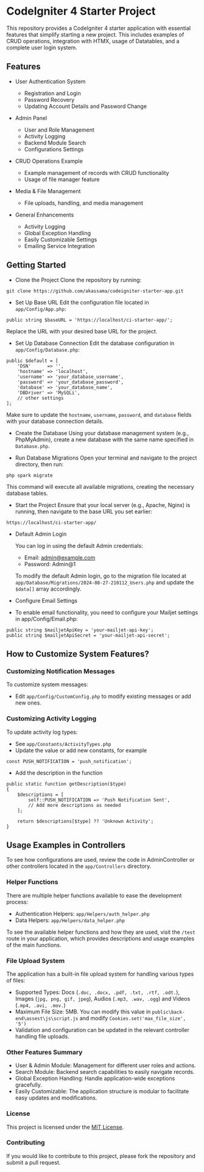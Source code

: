 # CodeIgniter 4 Starter Project

This repository provides a CodeIgniter 4 starter application with essential features that simplify starting a new project. This includes examples of CRUD operations, integration with HTMX, usage of Datatables, and a complete user login system.

## Features
* User Authentication System
    * Registration and Login
    * Password Recovery
    * Updating Account Details and Password Change

* Admin Panel
    * User and Role Management
    * Activity Logging
    * Backend Module Search
    * Configurations Settings

* CRUD Operations Example
    * Example management of records with CRUD functionality
    * Usage of file manager feature

* Media & File Management
    * File uploads, handling, and media management

* General Enhancements
    * Activity Logging
    * Global Exception Handling
    * Easily Customizable Settings
    * Emailing Service Integration

## Getting Started
* Clone the Project
  Clone the repository by running:
```
git clone https://github.com/akassama/codeigniter-starter-app.git
```

* Set Up Base URL
  Edit the configuration file located in `app/Config/App.php`:
```
public string $baseURL = 'https://localhost/ci-starter-app/';
```
Replace the URL with your desired base URL for the project.

* Set Up Database Connection
  Edit the database configuration in `app/Config/Database.php`:
```
public $default = [
    'DSN'      => '',
    'hostname' => 'localhost',
    'username' => 'your_database_username',
    'password' => 'your_database_password',
    'database' => 'your_database_name',
    'DBDriver' => 'MySQLi',
    // other settings
];
```
Make sure to update the `hostname`, `username`, `password`, and `database` fields with your database connection details.

* Create the Database
  Using your database management system (e.g., PhpMyAdmin), create a new database with the same name specified in `Database.php`.

* Run Database Migrations
  Open your terminal and navigate to the project directory, then run:
```
php spark migrate
```
This command will execute all available migrations, creating the necessary database tables.

* Start the Project
  Ensure that your local server (e.g., Apache, Nginx) is running, then navigate to the base URL you set earlier:
```
https://localhost/ci-starter-app/
```

* Default Admin Login

    You can log in using the default Admin credentials:
    * Email: admin@example.com
    * Password: Admin@1
  
    To modify the default Admin login, go to the migration file located at `app/Database/Migrations/2024-08-27-210112_Users.php` and update the `$data[]` array accordingly.


* Configure Email Settings
  
* To enable email functionality, you need to configure your Mailjet settings in app/Config/Email.php:
```
public string $mailjetApiKey = 'your-mailjet-api-key';
public string $mailjetApiSecret = 'your-mailjet-api-secret';
```

## How to Customize System Features?
### Customizing Notification Messages
To customize system messages:
* Edit `app/Config/CustomConfig.php` to modify existing messages or add new ones.

### Customizing Activity Logging
To update activity log types:
* See  `app/Constants/ActivityTypes.php`
* Update the value or add new constants, for example
```
const PUSH_NOTIFICATION = 'push_notification';
```

* Add the description in the function
```
public static function getDescription($type)
{
    $descriptions = [
        self::PUSH_NOTIFICATION => 'Push Notification Sent',
        // Add more descriptions as needed
    ];

    return $descriptions[$type] ?? 'Unknown Activity';
}
```

## Usage Examples in Controllers
To see how configurations are used, review the code in AdminController or other controllers located in the `app/Controllers` directory.

### Helper Functions
There are multiple helper functions available to ease the development process:
* Authentication Helpers: `app/Helpers/auth_helper.php`
* Data Helpers: `app/Helpers/data_helper.php`

To see the available helper functions and how they are used, visit the `/test` route in your application, which provides descriptions and usage examples of the main functions.

### File Upload System
The application has a built-in file upload system for handling various types of files:
* Supported Types: Docs (`.doc, .docx, .pdf, .txt, .rtf, .odt.`), Images (`jpg, png, gif, jpeg`), Audios (`.mp3, .wav, .ogg`) and Videos (`.mp4, .avi, .mov.`)
* Maximum File Size: 5MB. You can modify this value in `public\back-end\assest\js\script.js` and modify `Cookies.set('max_file_size', '5')`
* Validation and configuration can be updated in the relevant controller handling file uploads.

### Other Features Summary

* User & Admin Module: Management for different user roles and actions.
* Search Module: Backend search capabilities to easily navigate records.
* Global Exception Handling: Handle application-wide exceptions gracefully.
* Easily Customizable: The application structure is modular to facilitate easy updates and modifications.

### License
This project is licensed under the [MIT License](https://opensource.org/licenses/MIT).

### Contributing
If you would like to contribute to this project, please fork the repository and submit a pull request.
